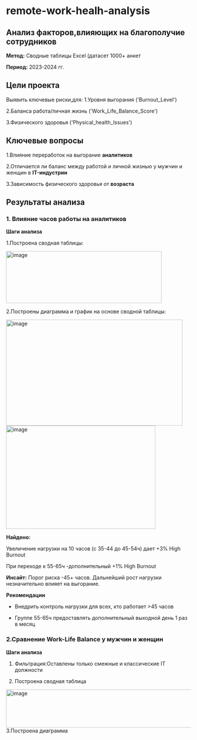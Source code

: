 # remote-work-healh-analysis
## Анализ факторов,влияющих на благополучие сотрудников
**Метод:** Сводные таблицы Excel (датасет 1000+ анкет

**Период:** 2023-2024 гг.
## Цели проекта
Выявить ключевые риски,для:
1.Уровня выгорания ('Burnout_Level')

2.Баланса работа/личная жизнь ('Work_Life_Balance_Score')

3.Физического здоровья ('Physical_health_Issues')

## Ключевые вопросы
1.Влияние переработок на выгорание **аналитиков**

2.Отличается ли баланс между работой и личной жизнью у мужчин и женщин в **IT-индустрии**

3.Зависимость физического здоровья от **возраста** 
## Результаты  анализа 
### 1. Влияние часов работы на аналитиков
**Шаги анализа**

1.Построена сводная таблицы:

<img width="424" height="142" alt="image" src="https://github.com/user-attachments/assets/149de373-4280-4bf4-957c-f3327aaafda3" />


2.Построены диаграмма  и график на основе сводной таблицы:

<img width="481" height="289" alt="image" src="https://github.com/user-attachments/assets/f3ca0e0e-993a-4709-b09b-0cf00b7490e1" />
<img width="407" height="282" alt="image" src="https://github.com/user-attachments/assets/5a917d06-1892-4552-a342-17448534645a" />

**Найдено:**

Увеличение нагрузки на 10 часов (с 35-44 до 45-54ч) дает +3% High Burnout

При переходе к 55-65ч -дополнительный +1% High Burnout

**Инсайт:**
Порог риска -45+ часов. Дальнейший рост нагрузки незначительно влияет на выгорание.   

**Рекомендации**

- Внедрить контроль нагрузки для всех, кто работает >45 часов

- Группе 55-65ч предоставлять дополнительный выходной день 1 раз  в месяц  

### 2.Сравнение Work-Life Balance у мужчин и женщин

**Шаги анализа**

1. Фильтрация:Оставлены только смежные и классические IT должности

2. Построена сводная таблица
<img width="548" height="104" alt="image" src="https://github.com/user-attachments/assets/823fdc64-a698-415f-83a7-b2bad2671e69" />
3.Построена диаграмма








